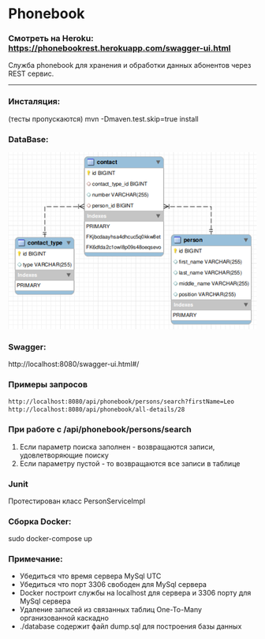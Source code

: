 # Phonebook
### Смотреть на Heroku: https://phonebookrest.herokuapp.com/swagger-ui.html
Служба phonebook для хранения и обработки данных абонентов через REST сервис.

***
### Инсталяция:
(тесты пропускаются)
mvn -Dmaven.test.skip=true install

### DataBase:
![image](https://github.com/Movshuk/phonebook/blob/master/database/database_s.png)

### Swagger:
http://localhost:8080/swagger-ui.html#/

### Примеры запросов
    http://localhost:8080/api/phonebook/persons/search?firstName=Leo
    http://localhost:8080/api/phonebook/all-details/28

### При работе с /api/phonebook/persons/search
1. Если параметр поиска заполнен - возвращаются записи, удовлетворяющие поиску
2. Если параметру пустой - то возвращаются все записи в таблице

### Junit
Протестирован класс PersonServiceImpl

### Сборка Docker:
sudo docker-compose up

### Примечание:
* Убедиться что время сервера MySql UTC
* Убедиться что порт 3306 свободен для MySql сервера
* Docker построит службы на localhost для сервера и 3306 порту для MySql сервера
* Удаление записей из связанных таблиц One-To-Many организованной каскадно
* ./database содержит файл dump.sql для построения базы данных
